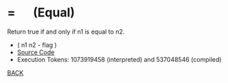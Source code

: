 # = &emsp; (Equal)
Return true if and only if n1 is equal to n2.
* ( n1 n2 - flag )
* [Source Code](../words/core/Equal.cs)
* Execution Tokens: 1073919458 (interpreted) and 537048546 (compiled)


[BACK](builtins.md#Equal)
